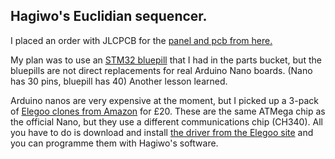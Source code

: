 ## Hagiwo's Euclidian sequencer.

I placed an order with JLCPCB for the [panel and pcb from here.](https://github.com/Testbild-synth/Hagiwo_009_030_sequencer) 

My plan was to use an [STM32 bluepill](https://www.aliexpress.com/item/1609750475.html?spm=a2g0o.order_list.0.0.21ef1802q0V3jR) that I had in the parts bucket, but the bluepills are not direct replacements for real Arduino Nano boards. (Nano has 30 pins, bluepill has 40) Another lesson learned.

Arduino nanos are very expensive at the moment, but I picked up a 3-pack of [Elegoo clones from Amazon](https://www.amazon.co.uk/gp/product/B072BMYZ18/ref=ppx_yo_dt_b_asin_title_o02_s00?ie=UTF8&psc=1) for £20. These are the same ATMega chip as the official Nano, but they use a different communications chip (CH340). All you have to do is download and install [the driver from the Elegoo site](http://69.195.111.207/tutorial-download/?t=Nano3.0) and you can programme them with Hagiwo's software. 


